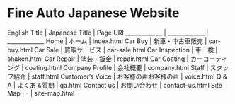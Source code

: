# Fine Auto Japanese Website

English Title | Japanese Title | Page URI
_____________ | _____________ | _____________
Home	| ホーム	| index.html
Car Buy	| 新車・中古車販売	| car-buy.html
Car Sale 	| 買取サービス	| car-sale.html
Car Inspection	| 車　検	| shaken.html
Car Repair	| 塗装・鈑金	 | repair.html
Car Coating	| カーコーティング	| coating.html
Company Profile	| 会社概要	| company.html
Staff	| スタッフ紹介	| staff.html
Customer’s Voice	| お客様の声お客様の声	| voice.html
Q & A	| よくある質問	| qa.html
Contact us	| お問い合わせ	| contact-us.html
Site Map	| - | site-map.html
